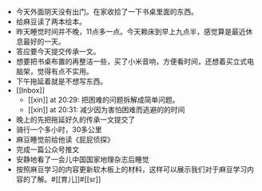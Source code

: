 - 今天外面阴天没有出门。在家收拾了一下书桌里面的东西。
- 给麻豆读了两本绘本。
- 昨天睡觉时间并不晚，11点多一点。今天赖床到早上九点半，感觉算是最近休息最好的一天。
- 答应要今天提交传承一文。
- 想要把书桌布置的再整洁一些，买了小米音响，方便看时间，还想着买立式电脑架，觉得有点不实用。
- 下午拖延着就是不想写东西。
- [[Inbox]]
    - [[xin]] at 20:29: 把困难的问题拆解成简单问题。
    - [[xin]] at 20:31: 减少因为害怕困难而逃避的的时间
- 晚上的先把拖延好久的传承一文提交了
- 骑行一个多小时，30多公里
- 麻豆睡觉前给他读《屁屁侦探》
- 完成一篇公众号推文
- 安静地看了一会儿中国国家地理杂志后睡觉
- 按照麻豆学习的内容更新软木板上的材料，这样可以展示我们对于麻豆学习内容的了解。#[[育儿]]#[[sr]]

